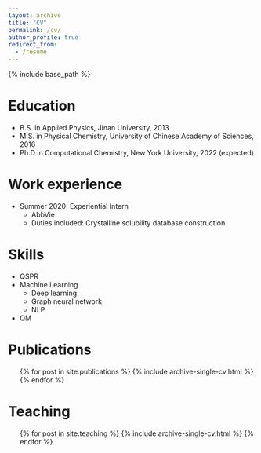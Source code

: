 ```yaml
---
layout: archive
title: "CV"
permalink: /cv/
author_profile: true
redirect_from:
  - /resume
---
```


{% include base_path %}

Education
======
* B.S. in Applied Physics, Jinan University, 2013
* M.S. in Physical Chemistry, University of Chinese Academy of Sciences, 2016
* Ph.D in Computational Chemistry, New York University, 2022 (expected)

Work experience
======
* Summer 2020: Experiential Intern
  * AbbVie
  * Duties included: Crystalline solubility database construction 
  
Skills
======
* QSPR
* Machine Learning 
  * Deep learning 
  * Graph neural network 
  * NLP
* QM

Publications
======
  <ul>{% for post in site.publications %}
    {% include archive-single-cv.html %}
  {% endfor %}</ul>
  
Teaching
======
  <ul>{% for post in site.teaching %}
    {% include archive-single-cv.html %}
  {% endfor %}</ul>
  
